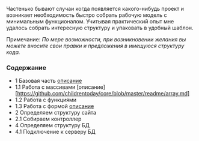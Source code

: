 Частенько бывают случаи когда появляется какого-нибудь проект и возникает необходимость быстро собрать рабочую модель с минимальным функционалом. Учитывая практический опыт мне удалось собрать интересную структуру и упаковать в удобный шаблон. 

Примечание: <i>По мере возможности, при возникновении желания вы можете вносите свои правки и предложения в имещуюся структуру кода. </i>


[baseinfo]: https://github.com/childrentoday/core/blob/master/readme/readme.md

[forminfo]: https://github.com/childrentoday/core/blob/master/readme/form.md



### Содержание 
* 1 Базовая часть [описание][baseinfo]
* 1.1 Работа с массивами [описание][https://github.com/childrentoday/core/blob/master/readme/array.md]
* 1.2 Работа с функциями 
* 1.3 Работа с формой [описание][forminfo]
* 2 Определяем структуру сайта
* 2.1 Собираем контроллер
* 4 Определяем структуру БД
* 4.1 Подключение к серверу БД

